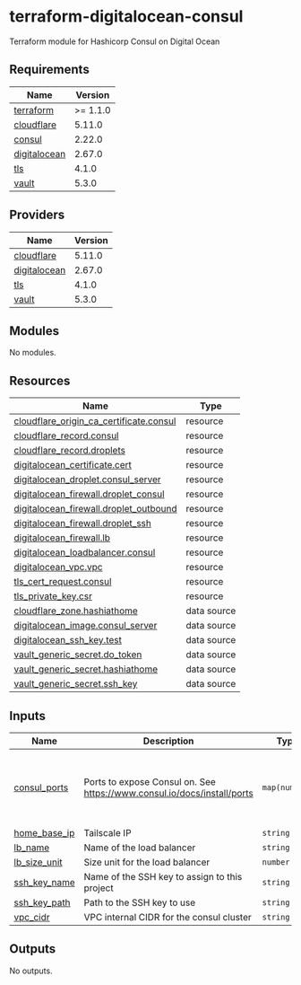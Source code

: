 # terraform-digitalocean-consul
Terraform module for Hashicorp Consul on Digital Ocean

<!-- BEGIN_TF_DOCS -->
## Requirements

| Name | Version |
|------|---------|
| <a name="requirement_terraform"></a> [terraform](#requirement\_terraform) | >= 1.1.0 |
| <a name="requirement_cloudflare"></a> [cloudflare](#requirement\_cloudflare) | 5.11.0 |
| <a name="requirement_consul"></a> [consul](#requirement\_consul) | 2.22.0 |
| <a name="requirement_digitalocean"></a> [digitalocean](#requirement\_digitalocean) | 2.67.0 |
| <a name="requirement_tls"></a> [tls](#requirement\_tls) | 4.1.0 |
| <a name="requirement_vault"></a> [vault](#requirement\_vault) | 5.3.0 |

## Providers

| Name | Version |
|------|---------|
| <a name="provider_cloudflare"></a> [cloudflare](#provider\_cloudflare) | 5.11.0 |
| <a name="provider_digitalocean"></a> [digitalocean](#provider\_digitalocean) | 2.67.0 |
| <a name="provider_tls"></a> [tls](#provider\_tls) | 4.1.0 |
| <a name="provider_vault"></a> [vault](#provider\_vault) | 5.3.0 |

## Modules

No modules.

## Resources

| Name | Type |
|------|------|
| [cloudflare_origin_ca_certificate.consul](https://registry.terraform.io/providers/cloudflare/cloudflare/5.11.0/docs/resources/origin_ca_certificate) | resource |
| [cloudflare_record.consul](https://registry.terraform.io/providers/cloudflare/cloudflare/5.11.0/docs/resources/record) | resource |
| [cloudflare_record.droplets](https://registry.terraform.io/providers/cloudflare/cloudflare/5.11.0/docs/resources/record) | resource |
| [digitalocean_certificate.cert](https://registry.terraform.io/providers/digitalocean/digitalocean/2.67.0/docs/resources/certificate) | resource |
| [digitalocean_droplet.consul_server](https://registry.terraform.io/providers/digitalocean/digitalocean/2.67.0/docs/resources/droplet) | resource |
| [digitalocean_firewall.droplet_consul](https://registry.terraform.io/providers/digitalocean/digitalocean/2.67.0/docs/resources/firewall) | resource |
| [digitalocean_firewall.droplet_outbound](https://registry.terraform.io/providers/digitalocean/digitalocean/2.67.0/docs/resources/firewall) | resource |
| [digitalocean_firewall.droplet_ssh](https://registry.terraform.io/providers/digitalocean/digitalocean/2.67.0/docs/resources/firewall) | resource |
| [digitalocean_firewall.lb](https://registry.terraform.io/providers/digitalocean/digitalocean/2.67.0/docs/resources/firewall) | resource |
| [digitalocean_loadbalancer.consul](https://registry.terraform.io/providers/digitalocean/digitalocean/2.67.0/docs/resources/loadbalancer) | resource |
| [digitalocean_vpc.vpc](https://registry.terraform.io/providers/digitalocean/digitalocean/2.67.0/docs/resources/vpc) | resource |
| [tls_cert_request.consul](https://registry.terraform.io/providers/hashicorp/tls/4.1.0/docs/resources/cert_request) | resource |
| [tls_private_key.csr](https://registry.terraform.io/providers/hashicorp/tls/4.1.0/docs/resources/private_key) | resource |
| [cloudflare_zone.hashiathome](https://registry.terraform.io/providers/cloudflare/cloudflare/5.11.0/docs/data-sources/zone) | data source |
| [digitalocean_image.consul_server](https://registry.terraform.io/providers/digitalocean/digitalocean/2.67.0/docs/data-sources/image) | data source |
| [digitalocean_ssh_key.test](https://registry.terraform.io/providers/digitalocean/digitalocean/2.67.0/docs/data-sources/ssh_key) | data source |
| [vault_generic_secret.do_token](https://registry.terraform.io/providers/hashicorp/vault/5.3.0/docs/data-sources/generic_secret) | data source |
| [vault_generic_secret.hashiathome](https://registry.terraform.io/providers/hashicorp/vault/5.3.0/docs/data-sources/generic_secret) | data source |
| [vault_generic_secret.ssh_key](https://registry.terraform.io/providers/hashicorp/vault/5.3.0/docs/data-sources/generic_secret) | data source |

## Inputs

| Name | Description | Type | Default | Required |
|------|-------------|------|---------|:--------:|
| <a name="input_consul_ports"></a> [consul\_ports](#input\_consul\_ports) | Ports to expose Consul on. See https://www.consul.io/docs/install/ports | `map(number)` | <pre>{<br/>  "dns": 8600,<br/>  "http": 8500,<br/>  "serf-lan": 8301,<br/>  "server": 8300<br/>}</pre> | no |
| <a name="input_home_base_ip"></a> [home\_base\_ip](#input\_home\_base\_ip) | Tailscale IP | `string` | n/a | yes |
| <a name="input_lb_name"></a> [lb\_name](#input\_lb\_name) | Name of the load balancer | `string` | `"consul-lb"` | no |
| <a name="input_lb_size_unit"></a> [lb\_size\_unit](#input\_lb\_size\_unit) | Size unit for the load balancer | `number` | `1` | no |
| <a name="input_ssh_key_name"></a> [ssh\_key\_name](#input\_ssh\_key\_name) | Name of the SSH key to assign to this project | `string` | `"consul-key"` | no |
| <a name="input_ssh_key_path"></a> [ssh\_key\_path](#input\_ssh\_key\_path) | Path to the SSH key to use | `string` | `"~/.ssh/dokey.pub"` | no |
| <a name="input_vpc_cidr"></a> [vpc\_cidr](#input\_vpc\_cidr) | VPC internal CIDR for the consul cluster | `string` | `"10.10.20.0/24"` | no |

## Outputs

No outputs.
<!-- END_TF_DOCS -->